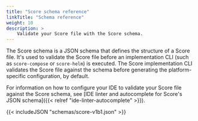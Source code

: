 ```yaml
---
title: "Score schema reference"
linkTitle: "Schema reference"
weight: 10
description: >
    Validate your Score file with the Score schema.
---
```


The Score schema is a JSON schema that defines the structure of a Score file. It's used to validate the Score file before an implementation CLI (such as `score-compose` or `score-helm`) is executed.
The Score implementation CLI validates the Score file against the schema before generating the platform-specific configuration, by default.

For information on how to configure your IDE to validate your Score file against the Score schema, see [IDE linter and autocomplete for Score's JSON schema]({{< relref "ide-linter-autocomplete" >}}).

<!-- https://github.com/score-spec/schema -->

{{< includeJSON "schemas/score-v1b1.json" >}}
